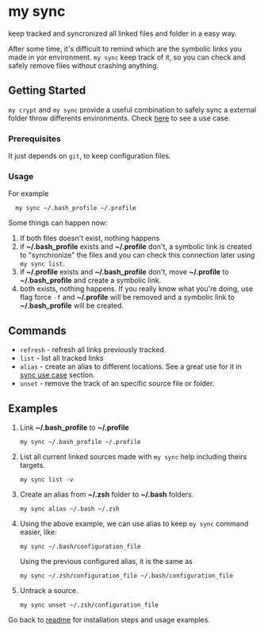 # my sync

keep tracked and syncronized all linked files and folder in a easy way.

After some time, it's difficult to remind which are the symbolic links you made in yor environment. `my sync` keep track of it, so you can check and safely remove files without crashing anything.

## Getting Started

`my crypt` and `my sync` provide a useful combination to safely sync a external folder throw differents environments. Check [here](sync_usecase.md) to see a use case.

### Prerequisites
It just depends on `git`, to keep configuration files.

### Usage

For example
```
  my sync ~/.bash_profile ~/.profile
```
Some things can happen now:
1. If both files doesn't exist, nothing happens
2. if __~/.bash_profile__ exists and __~/.profile__ don't, a symbolic link is created to "synchronize" the files and you can check this connection later using `my sync list`.
3. if __~/.profile__ exists and __~/.bash_profile__ don't, move __~/.profile__ to __~/.bash_profile__ and create a symbolic link.
4. both exists, nothing happens. If you really know what you're doing, use flag force `-f` and __~/.profile__ will be removed and a symbolic link to __~/.bash_profile__ will be created.


## Commands
-   `refresh` - refresh all links previously tracked.
-   `list`    - list all tracked links
-   `alias`   - create an alias to different locations. See a great use for it in [sync use case](docs/sync_usecase.md) section.
-   `unset`   - remove the track of an specific source file or folder.

## Examples

1.  Link __~/.bash_profile__ to __~/.profile__
    ```
    my sync ~/.bash_profile ~/.profile
    ```

2.  List all current linked sources made with `my sync` help including theirs targets.
    ```
    my sync list -v
    ```

3.  Create an alias from __~/.zsh__ folder to __~/.bash__ folders.
    ```
    my sync alias ~/.bash ~/.zsh
    ```

4.  Using the above example, we can use alias to keep `my sync` command easier, like:
    ```
    my sync ~/.bash/configuration_file
    ```
    Using the previous configured alias, it is the same as
    ```
    my sync ~/.zsh/configuration_file ~/.bash/configuration_file
    ```

5.  Untrack a source.
    ```
    my sync unset ~/.zsh/configuration_file
    ```

Go back to [readme](../README.md) for installation steps and usage examples.
